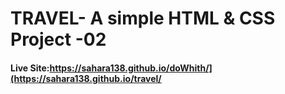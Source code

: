 <h1>TRAVEL- A simple HTML & CSS Project -02</h1>
<h4>Live Site:<a href="https://sahara138.github.io/doWhith/">https://sahara138.github.io/doWhith/](https://sahara138.github.io/travel/</h4>
